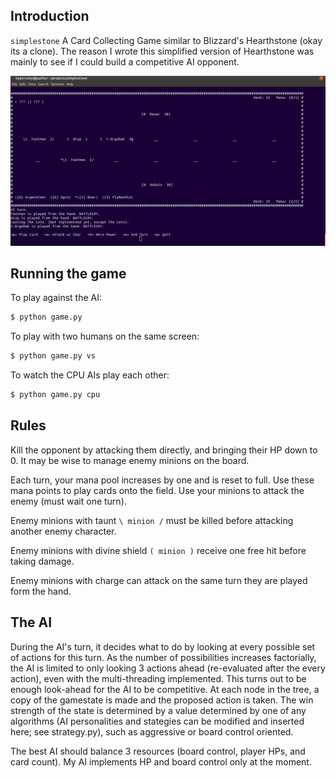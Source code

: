 ## Introduction

`simplestone` A Card Collecting Game similar to Blizzard's Hearthstone (okay its a clone).  The reason I wrote this simplified version of Hearthstone was mainly to see if I could build a competitive AI opponent.

![screen](https://raw.githubusercontent.com/tomhettinger/simplestone/master/screens/screen.png)


## Running the game

To play against the AI:
```sh
$ python game.py
```

To play with two humans on the same screen:
```sh
$ python game.py vs
```

To watch the CPU AIs play each other:
```sh
$ python game.py cpu
```


## Rules

Kill the opponent by attacking them directly, and bringing their HP down to 0.  It may be wise to manage enemy minions on the board.

Each turn, your mana pool increases by one and is reset to full.  Use these mana points to play cards onto the field.  Use your minions to attack the enemy (must wait one turn).

Enemy minions with taunt `\ minion /` must be killed before attacking another enemy character.

Enemy minions with divine shield `( minion )` receive one free hit before taking damage.

Enemy minions with charge can attack on the same turn they are played form the hand.

## The AI

During the AI's turn, it decides what to do by looking at every possible set of actions for this turn.  As the number of possibilities increases factorially, the AI is limited to only looking 3 actions ahead (re-evaluated after the every action), even with the multi-threading implemented.  This turns out to be enough look-ahead for the AI to be competitive.  At each node in the tree, a copy of the gamestate is made and the proposed action is taken.  The win strength of the state is determined by a value determined by one of any algorithms (AI personalities and stategies can be modified and inserted here; see strategy.py), such as aggressive or board control oriented.

The best AI should balance 3 resources (board control, player HPs, and card count).  My AI implements HP and board control only at the moment.

